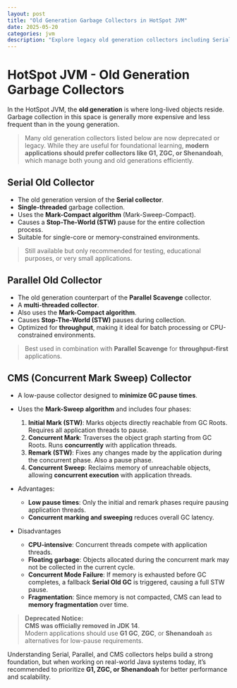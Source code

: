 ```yaml
---
layout: post
title: "Old Generation Garbage Collectors in HotSpot JVM"
date: 2025-05-20
categories: jvm
description: "Explore legacy old generation collectors including Serial Old, Parallel Old, and CMS. Learn their algorithms, limitations, and modern alternatives like G1, ZGC, and Shenandoah."
---
```


# HotSpot JVM - Old Generation Garbage Collectors

In the HotSpot JVM, the **old generation** is where long-lived objects reside. Garbage collection in this space is generally more expensive and less frequent than in the young generation.

> Many old generation collectors listed below are now deprecated or legacy. While they are useful for foundational learning, **modern applications should prefer collectors like G1, ZGC, or Shenandoah**, which manage both young and old generations efficiently.

## Serial Old Collector
- The old generation version of the **Serial collector**.
- **Single-threaded** garbage collection.
- Uses the **Mark-Compact algorithm** (Mark-Sweep-Compact).
- Causes a **Stop-The-World (STW)** pause for the entire collection process.
- Suitable for single-core or memory-constrained environments.

> Still available but only recommended for testing, educational purposes, or very small applications.

## Parallel Old Collector
- The old generation counterpart of the **Parallel Scavenge** collector.
- A **multi-threaded collector**.
- Also uses the **Mark-Compact algorithm**.
- Causes **Stop-The-World (STW)** pauses during collection.
- Optimized for **throughput**, making it ideal for batch processing or CPU-constrained environments.

> Best used in combination with **Parallel Scavenge** for **throughput-first** applications.

## CMS (Concurrent Mark Sweep) Collector
- A low-pause collector designed to **minimize GC pause times**.
- Uses the **Mark-Sweep algorithm** and includes four phases:
    1. **Initial Mark (STW)**: Marks objects directly reachable from GC Roots. Requires all application threads to pause.
    2. **Concurrent Mark**: Traverses the object graph starting from GC Roots. Runs **concurrently** with application threads.
    3. **Remark (STW)**: Fixes any changes made by the application during the concurrent phase. Also a pause phase.
    4. **Concurrent Sweep**: Reclaims memory of unreachable objects, allowing **concurrent execution** with application threads.
- Advantages:
    - **Low pause times**: Only the initial and remark phases require pausing application threads.
    - **Concurrent marking and sweeping** reduces overall GC latency.

- Disadvantages
    - **CPU-intensive**: Concurrent threads compete with application threads. 
    - **Floating garbage**: Objects allocated during the concurrent mark may not be collected in the current cycle.
    - **Concurrent Mode Failure**: If memory is exhausted before GC completes, a fallback **Serial Old GC** is triggered, causing a full STW pause.
    - **Fragmentation**: Since memory is not compacted, CMS can lead to **memory fragmentation** over time.

> **Deprecated Notice:**  
> **CMS was officially removed in JDK 14**.  
> Modern applications should use **G1 GC**, **ZGC**, or **Shenandoah** as alternatives for low-pause requirements.

Understanding Serial, Parallel, and CMS collectors helps build a strong foundation, but when working on real-world Java systems today, it’s recommended to prioritize **G1, ZGC, or Shenandoah** for better performance and scalability.
